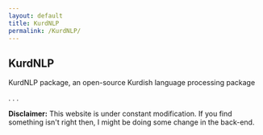 ```yaml
---
layout: default
title: KurdNLP
permalink: /KurdNLP/
---
```


## KurdNLP

KurdNLP package, an open-source Kurdish language processing package

.
.
.

**Disclaimer:** This website is under constant modification. 
If you find something isn't right then,
I might be doing some change in the back-end.
